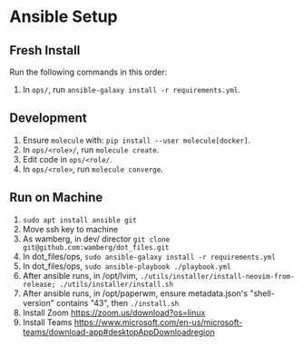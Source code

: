 # Ansible Setup

## Fresh Install

Run the following commands in this order:

1. In `ops/`, run `ansible-galaxy install -r requirements.yml`.

## Development

1. Ensure `molecule` with: `pip install --user molecule[docker]`.
2. In `ops/<role>/`, run `molecule create`.
3. Edit code in `ops/<role/`.
4. In `ops/<role>`, run `molecule converge`.

## Run on Machine

1. `sudo apt install ansible git`
2. Move ssh key to machine
3. As wamberg, in dev/ director `git clone git@github.com:wamberg/dot_files.git`
4. In dot_files/ops, `sudo ansible-galaxy install -r requirements.yml `
5. In dot_files/ops, `sudo ansible-playbook ./playbook.yml`
6. After ansible runs, in /opt/lvim,
   `./utils/installer/install-neovim-from-release; ./utils/installer/install.sh`
7. After ansible runs, in /opt/paperwm, ensure metadata.json's "shell-version"
   contains "43", then `./install.sh`
8. Install Zoom https://zoom.us/download?os=linux
9. Install Teams
   https://www.microsoft.com/en-us/microsoft-teams/download-app#desktopAppDownloadregion
